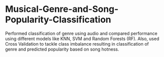 # Musical-Genre-and-Song-Popularity-Classification
Performed classification of genre using audio and compared performance using different models like KNN, SVM and Random Forests (RF). Also, used Cross Validation to tackle class imbalance resulting in classification of genre and predicted popularity based on song hotness.
